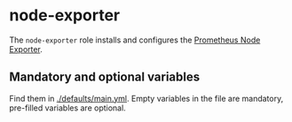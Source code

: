 # node-exporter
The `node-exporter` role installs and configures the [Prometheus Node Exporter](https://github.com/prometheus/node_exporter).

## Mandatory and optional variables
Find them in [./defaults/main.yml](./defaults/main.yml). Empty variables in the file are mandatory, pre-filled variables are optional.
